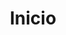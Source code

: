 ---
home: true
layout: BlogHome
icon: house
title: Inicio
heroImage: logo.svg
heroText: Aulas de POO
#tagline: Material de apoio para aulas de POO
heroFullScreen: true
bgImage: ./assets/bg/background.webp
#projects:
#  - icon: folder-open
#    name: nome do projeto
#    desc: detalhes do projeto
#    link: https://your.project.link
#
#  - icon: link
#    name: links externos
#    desc: mais material para estudar
#    link: https://link.address
#
#  - icon: book
#    name: ebook 
#    desc: livro em pdf
#    link: https://link.to.your.book
#
#  - icon: newspaper
#    name: article name
#    desc: Detailed description of the article
#    link: https://link.to.your.article
#
#  - icon: user-group
#    name: friend name
#    desc: Detailed description of friend
#    link: https://link.to.your.friend
#
#  - icon: https://theme-hope-assets.vuejs.press/logo.svg
#    name: custom item
#    desc: Detailed description of this custom item
#    link: https://link.to.your.friend

---